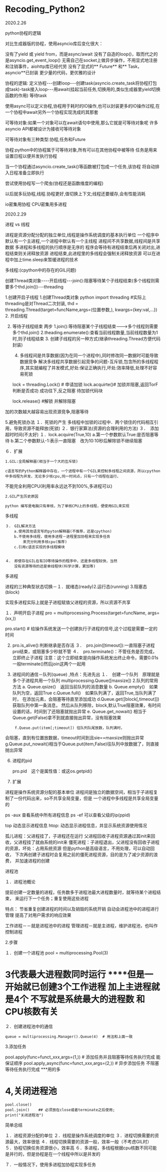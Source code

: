 # Recoding_Python2


2020.2.26 

python协程的逻辑



对比生成器版的协程，使用asyncio库后变化很大：

没有了yield 或 yield from，而是async/await
没有了自造的loop()，取而代之的是asyncio.get_event_loop()
无需自己在socket上做异步操作，不用显式地注册和注销事件，aiohttp库已经代劳
没有了显式的** Future** 和** Task，asyncio**已封装
更少量的代码，更优雅的设计

协程的逻辑:
定义协程---创建loop---创建task(asyncio.create_task将协程打包成task)-task接入loop---用await(挂起当前任务,切换用的,类似生成器里yield切换函数的作用) 等待task



使用async可以定义协程,协程用于耗时的IO操作,也可以封装更多的IO操作过程,在一个协程中await另外一个协程实现洗成的其那套

可等待对象:如果一个对象可以在await语句中使用,那么它就是可等待对象呢
许多asyncio API都被设计为接收可等待对象


可等待对象有三种类型:协程,任务和Future

协程:python中的协程属于可等待对象,所有可以在其他协程中被等待
任务是用来设置日程以便并发执行协程

当一个协程通过asyncio.create_task()等函数被打包成一个任务,该协程
将自动排入日程准备立即执行


尝试使用协程写一个爬虫(协程还是函数维度的编程)

以后就多玩协程,线程.协程更好,值切换上下文;线程还要缓存,会有性能消耗


io密集用协程
CPU密集用多进程

2020.2.29


进程  vs 线程

进程是资源分配分配的独立单位,线程是操作系统调度的基本执行单位
一个程序中默认有一个主进程,一个进程中默认有一个主线程
进程间不共享数据,线程间是共享数据
多进程和多线程的执行顺序是无序的
程序会等待有进程结束后再关闭对出,进程结束则关闭释放资源
进程结束,此进程里的多线程会强制关闭释放资源
可以在进程中加上time.sleep来暂缓进程的技术

多线程:(cpython中的存在的GIL问题)

创建Thread类对象----开启线程---join():阻塞等待某个子线程结束(多个线程则需要多个thd.join())---threading

1.创建开启子线程
	1.创建Thread类对象
	python
	import threading #实际上threading是对Thread二次封装,
	thd = threading.Thread(target=funcName,args=(位置参数,),
	kwargs={key:val,...})
	2. 开启线程

2. 等待子线程结束 两步
	1.join():等待阻塞某个子线程结束--->多个线程则需要多个thd.join()
	2.theading.enumerate():查看当前线程数量,当前线程数量为1时,则子线程结束
	3. 创建子线程的另一种方式(继承threading.Thread方便代码封装)

	4. 多线程间是共享数据(因为在同一个进程中),同时修改同一数据时可能导致数据竞争
	解决多线程共享数据引起竞争的问题-互斥锁,包含所的多线程程序,其实就编程了并发模式,好处:保证正确执行,坏处:效率降低,处理不好容易死锁

	lock = threading.Lock() # 申请加锁
	lock.acquirte()# 加锁并阻塞,返回TorF 判断是否成功 成功往下,反之阻塞
	待加锁代码块

	lock.release() #解锁 并解除阻塞

加的次数越大越容易出现资源竞争,阻塞等待


5.避免死锁办法
	１．死锁的产生
		多线程中加锁的过程中．两个锁住的代码相互引用，导致资源不能释放(死锁)
	２．银行家算法(资源的合理利用的方法)
	３．　添加超时时间(不太好)
		１．lock.acquire(True,10)
		a.第一个参数默认True:是否阻塞等待
		b.第二个参数默认-1:表示一直阻塞　改为10:10秒后解除锁不继续阻塞


６．扩展

	1.GIL:全局解释器(相当于一个大的互斥锁)

	c语言写的Python解释器中存在，一个进程中有一个GIL来控制多线程之间资源，所以cpython中多线程为并发，无论多少核cpu,同一时间点，只有一个线程在运行，
不能完全利用CPU(利用率永远达不到100%,多进程可以)


	2.GIL产生历史原因

	python 编写是电脑只有单核，为了单核CPU上的多线程，便使用GIL来实现
多线程

	３．　GIL解决方法
		a.使用其他语言写的pyton解释器(不推荐，还是cpython)
		b.不使用多线程，使用多进程－进程里加协程来实现多任务
			来充分利用多核cpu(推荐)
		c.引用c语言实现的多线程模块


	４．　即使存在GIL在有IO等待操作的程序中，还是多线程较快，当然
		没有资源等待的还是单线程块(科学计算，累加等)




多进程


进程的三种典型状态切换－１．就绪态(ready)2.运行态(running) 3.阻塞态(block)


实现多进程实际上就是子进程赋值父进程的资源，所以资源不共享


１．声明开启子进程
pro = multiprocessing.Process(target=funcName, args=(xx,))

pro.start() # 给操作系统发送一个创建执行子进程的信号,这个过程是需要一定的时间

2. pro.is_alive():判断继承是否存活
３．　pro.join([timeout]):一直阻塞子进程pro结束，或阻塞多少秒就不管
４．　pro.terminate()：不管任务是否完成，立即终止子进程
注意：这个立即结束是向操作系统发出终止命令，需要0.01s
	一般terminate()然后join这两个一起用

5. 进程间的通信－队列(queue) ,特点：先进先出
	１．　创建一个队列　原理就是多个子进程共用一个队列
 		multiprocessing.Queue([maxsize])
	2.队列的常用方法
		a. Queue.qsize()　返回当前队列的消息数量
		b. Queue.empty()　如果队列为空，返回True
		c.Queue.full()　如果队列满了，返回True,当队列满了时，
			在添加元素，会阻塞等待直至添加成功
		d.Queue.get([block[,timeout]]) 获取队列中第一条消息，
然后从队列移除，block,默认True阻塞效果，有时间设置的话，时间到了还阻塞就抛出异常
		e. Queue.get_nowait() 相当于Queue.get(False)拿不到就直接抛出异常，没有阻塞效果

		f.Queue.put(item[;timeout]) 往队列队尾放数，队列满时，
会阻塞，直到有位置放数据，timeout时间到且sie==maxsize则抛出异常
		g.Queue.put_nowait()相当于Queue.put(item,False)往队列中放数据了，则直接抛出异常




6. 进程的pid

	pro.pid　这个是属性值：或这os.getpid()


7. 扩展

进程是操作系统资源分配的基本单位
进程间是独立的数据空间，相当于子进程复制了一份代码出来，so不共享全局变量，但是
一个进程中多线程是共享全局变量的

ps -aux 查看系统中所有进程信息
ps -ef 可以查看父级的ip(ppid)

top 动态显示进程信息
htop: 动态显示进程信息，并显示系统资源使用情况

孤儿进程：父进程挂了，子进程还在运行
父进程回收子进程资源通过其init来回收，父进程挂了就由系统的init来
僵死进程：子进程退出，父进程没有回收子进程的资源，坏处：占用系统资源
但是python是高级语言，不用处理，可以自动回收，
下次再创建子进程时会复用之前的僵死进程资源，目的是为了减少资源的浪费，
并加速进程的创建


进程池


１．进程池概论

提前创建一定数量的进程，任务数多于进程池最大进程数量时，就等待某个进程结束，
来运行下一个任务；重复使用这些进程

特点：
节省重复创建进程的时间以及销毁的系统开销
自动会进程池中的进程进行管理
提高了对用户需求的响应效果


工作进程－－就是进程池中的进程
管理进程－就是主进程，维护进程池，也叫作控制进程


2.步骤


１．创建一个进程池
    pool = multiprocessing.Pool(3) 
 # 3代表最大进程数同时运行  ****但是一开始就已创建3个工作进程 加上主进程就是4个   不写就是系统最大的进程数 和CPU核数有关

２．创建进程池中的通信

    queue = multiprocessing.Manager().Queue(4)  # 用法和上面一致


3.添加任务

 pool.apply(func=funct_xxx,args=(1,))   # 添加任务并且阻塞等待任务执行完成   能保证顺序
    pool.apply_async(func=funct_xxx,args=(2,))  # 异步添加任务  不阻塞等待任务执行完成   ***用的多
 # 4,关闭进程池
    pool.close()
    pool.join()    ## 必须放在close或者terminate之后使用;
    print("关闭进程池")


简单总结

１．进程资源分配的单位
２．线程是操作系统调度的单位
３．进程切换需要的资源最大，效率很低
４．线程切换需要的资源一般，效率一般（不考虑GIL时）
５．协程切换任务资源很小，效率高
６．多进程，多线程根据cpu核数不同可能是并行的，但是协程是在一个线程中所以是并发的

７．一般情况下，使用多进程加协程实现多任务


